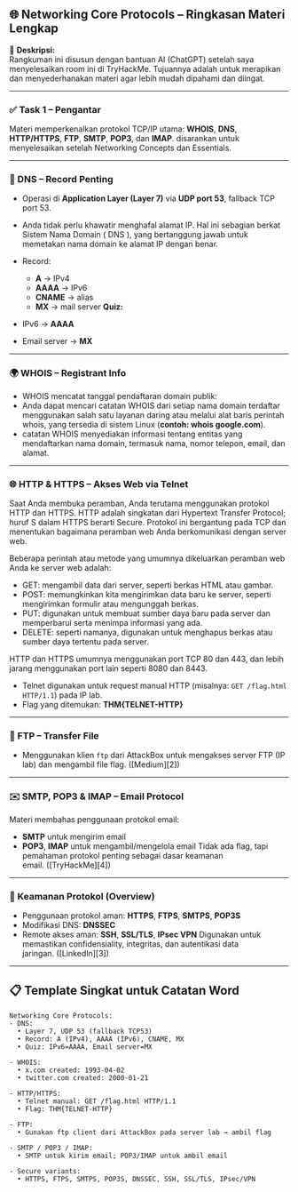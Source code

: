 ## 🌐 Networking Core Protocols – Ringkasan Materi Lengkap

📝 **Deskripsi:**  
Rangkuman ini disusun dengan bantuan AI (ChatGPT) setelah saya menyelesaikan room ini di TryHackMe. Tujuannya adalah untuk merapikan dan menyederhanakan materi agar lebih mudah dipahami dan diingat.

---

### ✅ Task 1 – Pengantar

Materi memperkenalkan protokol TCP/IP utama: **WHOIS**, **DNS**, **HTTP/HTTPS**, **FTP**, **SMTP**, **POP3**, dan **IMAP**. disarankan untuk menyelesaikan setelah Networking Concepts dan Essentials.

---

### 🧭 DNS – Record Penting

* Operasi di **Application Layer (Layer 7)** via **UDP port 53**, fallback TCP port 53.
* Anda tidak perlu khawatir menghafal alamat IP. Hal ini sebagian berkat Sistem Nama Domain ( DNS ), yang bertanggung jawab untuk memetakan nama domain ke alamat IP dengan benar.

* Record:

  * **A** → IPv4
  * **AAAA** → IPv6
  * **CNAME** → alias
  * **MX** → mail server
    **Quiz:**
* IPv6 → **AAAA**
* Email server → **MX** 

---

### 🌍 WHOIS – Registrant Info

* WHOIS mencatat tanggal pendaftaran domain publik:
* Anda dapat mencari catatan WHOIS dari setiap nama domain terdaftar menggunakan salah satu layanan daring atau melalui alat baris perintah whois, yang tersedia di sistem Linux (**contoh: whois google.com**).
* catatan WHOIS menyediakan informasi tentang entitas yang mendaftarkan nama domain, termasuk nama, nomor telepon, email, dan alamat.

---

### 🌐 HTTP & HTTPS – Akses Web via Telnet
Saat Anda membuka peramban, Anda terutama menggunakan protokol HTTP dan HTTPS. HTTP adalah singkatan dari Hypertext Transfer Protocol; huruf S dalam HTTPS berarti Secure. Protokol ini bergantung pada TCP dan menentukan bagaimana peramban web Anda berkomunikasi dengan server web.

Beberapa perintah atau metode yang umumnya dikeluarkan peramban web Anda ke server web adalah:

* GET: mengambil data dari server, seperti berkas HTML atau gambar.
* POST: memungkinkan kita mengirimkan data baru ke server, seperti mengirimkan formulir atau mengunggah berkas.
* PUT: digunakan untuk membuat sumber daya baru pada server dan memperbarui serta menimpa informasi yang ada.
* DELETE: seperti namanya, digunakan untuk menghapus berkas atau sumber daya tertentu pada server.

HTTP dan HTTPS umumnya menggunakan port TCP 80 dan 443, dan lebih jarang menggunakan port lain seperti 8080 dan 8443.
* Telnet digunakan untuk request manual HTTP (misalnya: `GET /flag.html HTTP/1.1`) pada IP lab.
* Flag yang ditemukan: **THM{TELNET-HTTP}**

---

### 📂 FTP – Transfer File

* Menggunakan klien `ftp` dari AttackBox untuk mengakses server FTP (IP lab) dan mengambil file flag. ([Medium][2])

---

### ✉️ SMTP, POP3 & IMAP – Email Protocol

Materi membahas penggunaan protokol email:

* **SMTP** untuk mengirim email
* **POP3**, **IMAP** untuk mengambil/mengelola email
  Tidak ada flag, tapi pemahaman protokol penting sebagai dasar keamanan email. ([TryHackMe][4])

---

### 🔐 Keamanan Protokol (Overview)

* Penggunaan protokol aman: **HTTPS**, **FTPS**, **SMTPS**, **POP3S**
* Modifikasi DNS: **DNSSEC**
* Remote akses aman: **SSH**, **SSL/TLS**, **IPsec VPN**
  Digunakan untuk memastikan confidensiality, integritas, dan autentikasi data jaringan. ([LinkedIn][3])

---

## 📋 Template Singkat untuk Catatan Word

```
Networking Core Protocols:
- DNS:
  • Layer 7, UDP 53 (fallback TCP53)
  • Record: A (IPv4), AAAA (IPv6), CNAME, MX
  • Quiz: IPv6=AAAA, Email server=MX

- WHOIS:
  • x.com created: 1993-04-02
  • twitter.com created: 2000-01-21

- HTTP/HTTPS:
  • Telnet manual: GET /flag.html HTTP/1.1
  • Flag: THM{TELNET-HTTP}

- FTP:
  • Gunakan ftp client dari AttackBox pada server lab → ambil flag

- SMTP / POP3 / IMAP:
  • SMTP untuk kirim email; POP3/IMAP untuk ambil email

- Secure variants:
  • HTTPS, FTPS, SMTPS, POP3S, DNSSEC, SSH, SSL/TLS, IPsec/VPN
```
